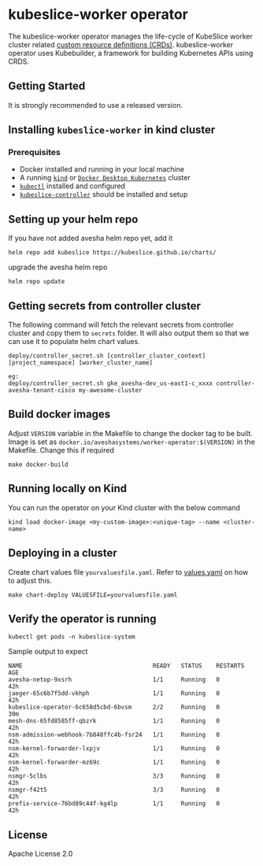 # kubeslice-worker operator

The kubeslice-worker operator manages the life-cycle of KubeSlice worker cluster related [custom resource definitions (CRDs)](https://kubernetes.io/docs/tasks/access-kubernetes-api/extend-api-custom-resource-definitions).
kubeslice-worker operator uses Kubebuilder, a framework for building Kubernetes APIs using CRDS.

## Getting Started

It is strongly recommended to use a released version.

## Installing `kubeslice-worker` in kind cluster

### Prerequisites

* Docker installed and running in your local machine
* A running [`kind`](https://kind.sigs.k8s.io/) or [`Docker Desktop Kubernetes`](https://docs.docker.com/desktop/kubernetes/)
  cluster
* [`kubectl`](https://kubernetes.io/docs/tasks/tools/) installed and configured
* [`kubeslice-controller`](https://github.com/kubeslice/kubeslice-controller) should be installed and setup

## Setting up your helm repo

If you have not added avesha helm repo yet, add it

```
helm repo add kubeslice https://kubeslice.github.io/charts/
```

upgrade the avesha helm repo

```
helm repo update
```

## Getting secrets from controller cluster

The following command will fetch the relevant secrets from controller cluster
and copy them to `secrets` folder. It will also output them so that we
can use it to populate helm chart values.

```
deploy/controller_secret.sh [controller_cluster_context] [project_namespace] [worker_cluster_name]

eg:
deploy/controller_secret.sh gke_avesha-dev_us-east1-c_xxxx controller-avesha-tenant-cisco my-awesome-cluster
```

## Build docker images

Adjust `VERSION` variable in the Makefile to change the docker tag to be built.
Image is set as `docker.io/aveshasystems/worker-operator:$(VERSION)` in the Makefile. Change this if required

```
make docker-build
```

## Running locally on Kind

You can run the operator on your Kind cluster with the below command

```
kind load docker-image <my-custom-image>:<unique-tag> --name <cluster-name>
```

## Deploying in a cluster

Create chart values file `yourvaluesfile.yaml`.
Refer to [values.yaml](https://raw.githubusercontent.com/kubeslice/charts/master/kubeslice-worker/values.yaml?token=GHSAT0AAAAAABTXBAR34JSRCDHTKG4KFGNIYT5AZ4Q) on how to adjust this.

```
make chart-deploy VALUESFILE=yourvaluesfile.yaml
```

## Verify the operator is running

```
kubectl get pods -n kubeslice-system
```

Sample output to expect

```
NAME                                     READY   STATUS    RESTARTS   AGE
avesha-netop-9xsrh                       1/1     Running   0          42h
jaeger-65c6b7f5dd-vkhph                  1/1     Running   0          42h
kubeslice-operator-6c658d5cbd-6bvsm      2/2     Running   0          30m
mesh-dns-65fd8585ff-qbzrk                1/1     Running   0          42h
nsm-admission-webhook-7b848ffc4b-fsr24   1/1     Running   0          42h
nsm-kernel-forwarder-lxpjv               1/1     Running   0          42h
nsm-kernel-forwarder-mz69c               1/1     Running   0          42h
nsmgr-5clbs                              3/3     Running   0          42h
nsmgr-f42t5                              3/3     Running   0          42h
prefix-service-76bd89c44f-kg4lp          1/1     Running   0          42h
```

## License

Apache License 2.0
